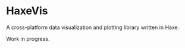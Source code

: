 HaxeVis
=======
A cross-platform data visualization and plotting library written in Haxe.

Work in progress.
